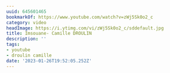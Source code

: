 ```yaml
---
uuid: 645601465
bookmarkOf: https://www.youtube.com/watch?v=zWj5Sk0o2_c
category: video
headImage: https://i.ytimg.com/vi/zWj5Sk0o2_c/sddefault.jpg
title: Imsouane- Camille DROULIN
description: ''
tags:
- youtube
- droulin camille
date: '2023-01-26T19:52:05.252Z'
---
```



